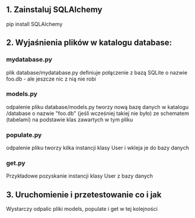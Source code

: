 ## 1. Zainstaluj SQLAlchemy

pip install SQLAlchemy

## 2. Wyjaśnienia plików w katalogu database:

### mydatabase.py
plik database/mydatabase.py definiuje połączenie z bazą SQLite o nazwie foo.db - ale jeszcze nic z nią nie robi

### models.py
odpalenie pliku database/models.py tworzy nową bazę danych w katalogu /database o nazwie "foo.db" (jeśli wcześniej takiej nie było) ze schematem (tabelami) na podstawie klas zawartych w tym pliku

### populate.py
odpalenie pliku tworzy kilka instancji klasy User i wkleja je do bazy danych

### get.py
Przykładowe pozyskanie instancji klasy User z bazy danych

## 3. Uruchomienie i przetestowanie co i jak
Wystarczy odpalic pliki models, populate i get w tej kolejności